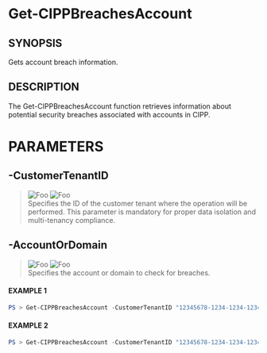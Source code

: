 # Get-CIPPBreachesAccount
## SYNOPSIS
Gets account breach information.
## DESCRIPTION
The Get-CIPPBreachesAccount function retrieves information about potential security breaches associated with accounts in CIPP.
# PARAMETERS

## **-CustomerTenantID**
> ![Foo](https://img.shields.io/badge/Type-String-Blue?) ![Foo](https://img.shields.io/badge/Mandatory-TRUE-Red?) \
Specifies the ID of the customer tenant where the operation will be performed. This parameter is mandatory for proper data isolation and multi-tenancy compliance.

  ## **-AccountOrDomain**
> ![Foo](https://img.shields.io/badge/Type-String-Blue?) ![Foo](https://img.shields.io/badge/Mandatory-TRUE-Red?) \
Specifies the account or domain to check for breaches.

 #### EXAMPLE 1
```powershell
PS > Get-CIPPBreachesAccount -CustomerTenantID "12345678-1234-1234-1234-1234567890AB" -AccountOrDomain "user@contoso.com"
```
 #### EXAMPLE 2
```powershell
PS > Get-CIPPBreachesAccount -CustomerTenantID "12345678-1234-1234-1234-1234567890AB" -AccountOrDomain "contoso.com"
```

